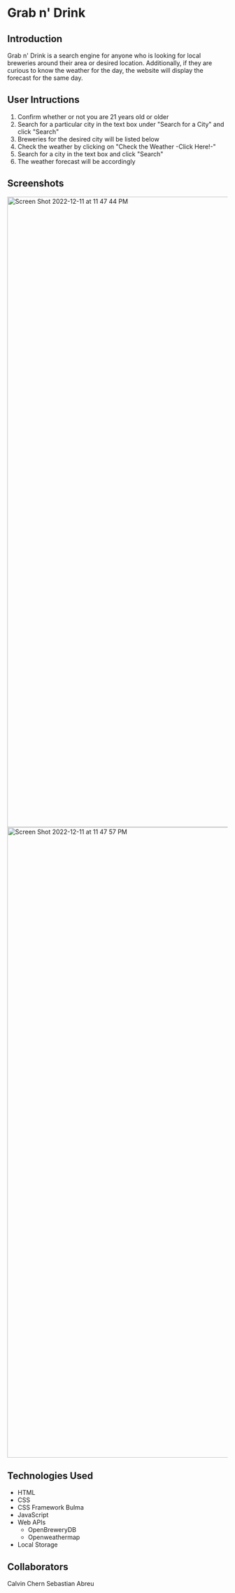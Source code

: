 # Grab n' Drink
## Introduction
Grab n' Drink is a search engine for anyone who is looking for local breweries around their area or desired location. Additionally, if they are curious to know the weather for the day, the website will display the forecast for the same day. 

## User Intructions
1. Confirm whether or not you are 21 years old or older
2. Search for a particular city in the text box under "Search for a City" and click "Search"
3. Breweries for the desired city will be listed below
4. Check the weather by clicking on "Check the Weather -Click Here!-"
5. Search for a city in the text box and click "Search"
6. The weather forecast will be accordingly

## Screenshots

<img width="1440" alt="Screen Shot 2022-12-11 at 11 47 44 PM" src="https://user-images.githubusercontent.com/25966179/206965911-4ce8eaa8-2fa3-4959-be06-a7179fccf973.png">

<img width="1440" alt="Screen Shot 2022-12-11 at 11 47 57 PM" src="https://user-images.githubusercontent.com/25966179/206965917-950212c4-6342-4513-834e-57eb98a4d472.png">

## Technologies Used
- HTML 
- CSS 
- CSS Framework Bulma
- JavaScript 
- Web APIs 
    - OpenBreweryDB 
    - Openweathermap
- Local Storage 

## Collaborators
Calvin Chern
Sebastian Abreu
